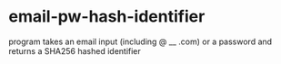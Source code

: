 # email-pw-hash-identifier
program takes an email input (including @ __ .com) or a password and returns a SHA256 hashed identifier
